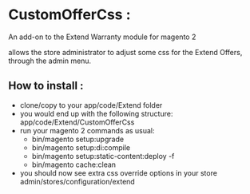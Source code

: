 # CustomOfferCss : 
An add-on to the Extend Warranty module for magento 2

allows the store administrator to adjust some css for the Extend Offers, through the admin menu.

## How to install :
- clone/copy to your app/code/Extend folder
- you would end up with the following structure: app/code/Extend/CustomOfferCss
- run your magento 2 commands as usual:
  - bin/magento setup:upgrade
  - bin/magento setup:di:compile
  - bin/magento setup:static-content:deploy -f
  - bin/magento cache:clean
- you should now see extra css override options in your store admin/stores/configuration/extend

  
